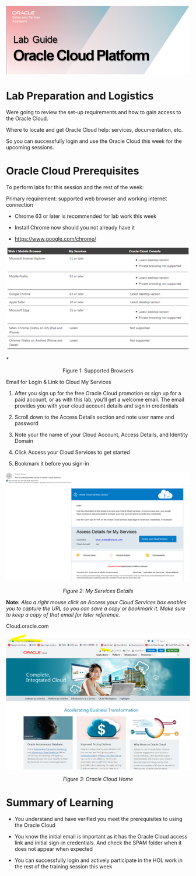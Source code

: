 ![](media/ocpheader.png)
# Lab Preparation and Logistics

Were going to review the set-up requirements and how to gain access to the
Oracle Cloud.

Where to locate and get Oracle Cloud help: services, documentation, etc.

So you can successfully login and use the Oracle Cloud this week for the
upcoming sessions.

# Oracle Cloud Prerequisites

To perform labs for this session and the rest of the week:

Primary requirement: supported web browser and working internet connection

-   Chrome 63 or later is recommended for lab work this week

-   Install Chrome now should you not already have it

-   <https://www.google.com/chrome/>

![](media/e262cdebd6f659aa02aba65e6feb0354.png)

*<p align="center">Figure 1: Supported Browsers </p>

Email for Login & Link to Cloud My Services

1.  After you sign up for the free Oracle Cloud promotion or sign up for a paid
    account, or as with this lab, you’ll get a welcome email. The email provides
    you with your cloud account details and sign in credentials

2.  Scroll down to the Access Details section and note user name and password

3.  Note your the name of your Cloud Account, Access Details, and Identity
    Domain

4.  Click Access your Cloud Services to get started

5.  Bookmark it before you sign-in

![](media/f21526117e392845aab4cd3a838a2f65.png)
*<p align="center">Figure 2: My Services Details</p>*

**Note:**  *Also a right mouse click on Access your Cloud Services box enables you to capture the URL so you can save a copy or bookmark it. Make sure to keep a copy of that email for later reference.*

Cloud.oracle.com

![](media/54c647f977688713d111c4c851d19f5f.png)
*<p align="center">Figure 3: Oracle Cloud Home </p>*

# Summary of Learning

-   You understand and have verified you meet the prerequisites to using the
    Oracle Cloud

-   You know the initial email is important as it has the Oracle Cloud access
    link and initial sign-in credentials. And check the SPAM folder when it does
    not appear when expected

-   You can successfully login and actively participate in the HOL work in the
    rest of the training session this week
